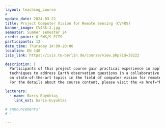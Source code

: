 ```yaml
---
layout: teaching_course
#
update_date: 2024-03-22
title: Project Computer Vision for Remote Sensing (CV4RS)
banner_image: CV4RS-2.jpg
semester: Summer semester 24
credit_point: 6 SWS/9 ECTS
participants: 12
date_time: Thursday 14:00-20:00
location: EN 148
isis_link: https://isis.tu-berlin.de/course/view.php?id=38222

description: |
  Participants of this project course gain practical experience in applying computer vision
  techniques to address Earth observation questions in a collaborative team and acquire knowledge
  on state-of-the-art topics in the field of computer vision for remote sensing.
  For the details about the course content, please visit the <a href="https://moseskonto.tu-berlin.de/moses/modultransfersystem/bolognamodule/ansehen.html?number=41012" target="_blank">Moses</a> page. <br />

lecturers:
  - name: Barış Büyüktaş
    link_ext: baris-buyuktas

# announcements:
# -

---
```

